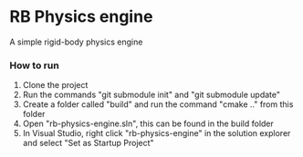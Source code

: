 # RB Physics engine

A simple rigid-body physics engine

### How to run
1. Clone the project
2. Run the commands "git submodule init" and "git submodule update"
3. Create a folder called "build" and run the command "cmake .." from this folder
4. Open "rb-physics-engine.sln", this can be found in the build folder
5. In Visual Studio, right click "rb-physics-engine" in the solution explorer and select "Set as Startup Project"
